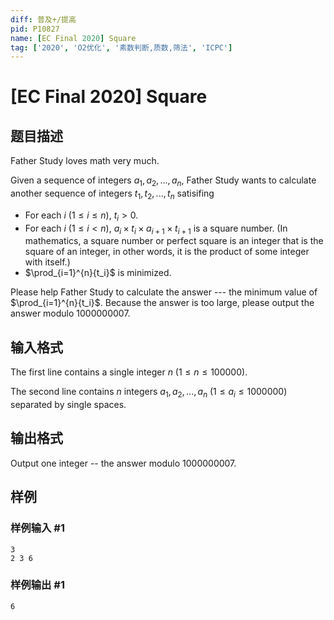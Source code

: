 ```yaml
---
diff: 普及+/提高
pid: P10827
name: [EC Final 2020] Square
tag: ['2020', 'O2优化', '素数判断,质数,筛法', 'ICPC']
---
```

# [EC Final 2020] Square
## 题目描述

Father Study loves math very much.

Given a sequence of integers $a_1,a_2,...,a_n$, Father Study wants to calculate another sequence of integers $t_1,t_2,...,t_n$ satisifing 
- For each $i~(1 \le i \le n)$, $t_i > 0$.
- For each $i~(1\le i < n)$, $a_i \times t_i \times a_{i+1} \times t_{i+1}$ is a square number. (In mathematics, a square number or perfect square is an integer that is the square of an integer, in other words, it is the product of some integer with itself.)
- $\prod_{i=1}^{n}{t_i}$ is minimized.


Please help Father Study to calculate the answer --- the minimum value of $\prod_{i=1}^{n}{t_i}$. Because the answer is too large, please output the answer modulo $1000000007$.

## 输入格式

The first line contains a single integer $n$ ($1\le n \le 100000$).

The second line contains $n$ integers $a_1, a_2, ..., a_n$ ($1 \le a_i \le 1000000$) separated by single spaces.
## 输出格式

Output one integer -- the answer modulo $1000000007$. 
## 样例

### 样例输入 #1
```
3
2 3 6
```
### 样例输出 #1
```
6
```
